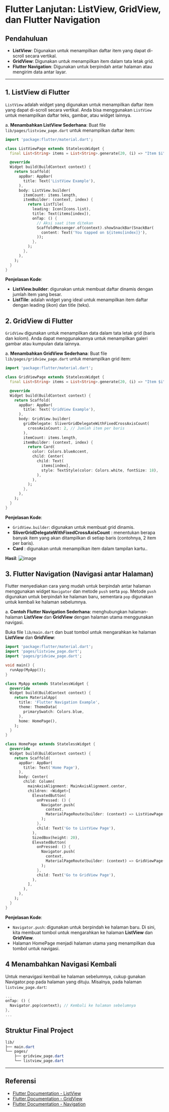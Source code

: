 # Flutter Lanjutan: ListView, GridView, dan Flutter Navigation

## Pendahuluan
- **ListView**: Digunakan untuk menampilkan daftar item yang dapat di-scroll secara vertikal.
- **GridView**: Digunakan untuk menampilkan item dalam tata letak grid.
- **Flutter Navigation**: Digunakan untuk berpindah antar halaman atau mengirim data antar layar.

---


## 1. ListView di Flutter
`ListView` adalah widget yang digunakan untuk menampilkan daftar item yang dapat di-scroll secara vertikal. Anda bisa menggunakan `ListView` untuk menampilkan daftar teks, gambar, atau widget lainnya.

a. **Menambahkan ListView Sederhana**:
Buat file `lib/pages/listview_page.dart` untuk menampilkan daftar item:
```dart
import 'package:flutter/material.dart';

class ListViewPage extends StatelessWidget {
  final List<String> items = List<String>.generate(20, (i) => "Item $i");

  @override
  Widget build(BuildContext context) {
    return Scaffold(
      appBar: AppBar(
        title: Text('ListView Example'),
      ),
      body: ListView.builder(
        itemCount: items.length,
        itemBuilder: (context, index) {
          return ListTile(
            leading: Icon(Icons.list),
            title: Text(items[index]),
            onTap: () {
              // Aksi saat item ditekan
              ScaffoldMessenger.of(context).showSnackBar(SnackBar(
                content: Text('You tapped on ${items[index]}'),
              ));
            },
          );
        },
      ),
    );
  }
}

```
**Penjelasan Kode**:
- **ListView.builder**: digunakan untuk membuat daftar dinamis dengan jumlah item yang besar.
- **ListTile**: adalah widget yang ideal untuk menampilkan item daftar dengan leading (ikon) dan title (teks).


## 2. GridView di Flutter
`GridView` digunakan untuk menampilkan data dalam tata letak grid (baris dan kolom). Anda dapat menggunakannya untuk menampilkan galeri gambar atau kumpulan data lainnya.

a. **Menambahkan GridView Sederhana**:
Buat file `lib/pages/gridview_page.dart` untuk menampilkan grid item:
```dart
import 'package:flutter/material.dart';

class GridViewPage extends StatelessWidget {
  final List<String> items = List<String>.generate(20, (i) => "Item $i");

  @override
  Widget build(BuildContext context) {
    return Scaffold(
      appBar: AppBar(
        title: Text('GridView Example'),
      ),
      body: GridView.builder(
        gridDelegate: SliverGridDelegateWithFixedCrossAxisCount(
          crossAxisCount: 2, // Jumlah item per baris
        ),
        itemCount: items.length,
        itemBuilder: (context, index) {
          return Card(
            color: Colors.blueAccent,
            child: Center(
              child: Text(
                items[index],
                style: TextStyle(color: Colors.white, fontSize: 18),
              ),
            ),
          );
        },
      ),
    );
  }
}

```
**Penjelasan Kode**:
- `GridView.builder`: digunakan untuk membuat grid dinamis.
- **SliverGridDelegateWithFixedCrossAxisCount** : menentukan berapa banyak item yang akan ditampilkan di setiap baris (contohnya, 2 item per baris).
- **Card** : digunakan untuk menampilkan item dalam tampilan kartu..

**Hasil**:
![image](https://github.com/user-attachments/assets/6f4b9367-5faa-46bc-b43b-0da0b73b02a1)


## 3. Flutter Navigation (Navigasi antar Halaman)
Flutter menyediakan cara yang mudah untuk berpindah antar halaman menggunakan widget `Navigator` dan metode `push` serta `pop`. Metode `push` digunakan untuk berpindah ke halaman baru, sementara `pop` digunakan untuk kembali ke halaman sebelumnya.

a.  **Contoh Flutter Navigation Sederhana**:
menghubungkan halaman-halaman **ListView** dan **GridView** dengan halaman utama menggunakan navigasi.

Buka file `lib/main.dart` dan buat tombol untuk mengarahkan ke halaman **ListView** dan **GridView**:

```dart
import 'package:flutter/material.dart';
import 'pages/listview_page.dart';
import 'pages/gridview_page.dart';

void main() {
  runApp(MyApp());
}

class MyApp extends StatelessWidget {
  @override
  Widget build(BuildContext context) {
    return MaterialApp(
      title: 'Flutter Navigation Example',
      theme: ThemeData(
        primarySwatch: Colors.blue,
      ),
      home: HomePage(),
    );
  }
}

class HomePage extends StatelessWidget {
  @override
  Widget build(BuildContext context) {
    return Scaffold(
      appBar: AppBar(
        title: Text('Home Page'),
      ),
      body: Center(
        child: Column(
          mainAxisAlignment: MainAxisAlignment.center,
          children: <Widget>[
            ElevatedButton(
              onPressed: () {
                Navigator.push(
                  context,
                  MaterialPageRoute(builder: (context) => ListViewPage()),
                );
              },
              child: Text('Go to ListView Page'),
            ),
            SizedBox(height: 20),
            ElevatedButton(
              onPressed: () {
                Navigator.push(
                  context,
                  MaterialPageRoute(builder: (context) => GridViewPage()),
                );
              },
              child: Text('Go to GridView Page'),
            ),
          ],
        ),
      ),
    );
  }
}

```

**Penjelasan Kode**:
- `Navigator.push`: digunakan untuk berpindah ke halaman baru. Di sini, kita membuat tombol untuk mengarahkan ke halaman **ListView** dan **GridView**.
- Halaman HomePage menjadi halaman utama yang menampilkan dua tombol untuk navigasi.


## 4 Menambahkan Navigasi Kembali
Untuk menavigasi kembali ke halaman sebelumnya, cukup gunakan Navigator.pop pada halaman yang dituju. Misalnya, pada halaman `listview_page.dart`:

```dart
...
onTap: () {
  Navigator.pop(context); // Kembali ke halaman sebelumnya
},
...

```

## Struktur Final Project

```css
lib/
├── main.dart
└── pages/
    ├── gridview_page.dart
    └── listview_page.dart

```

---

## Referensi

- [Flutter Documentation - ListView](https://api.flutter.dev/flutter/widgets/ListView-class.html)
- [Flutter Documentation - GridView](https://api.flutter.dev/flutter/widgets/GridView-class.html)
- [Flutter Documentation - Navigation](https://docs.flutter.dev/ui/navigation)